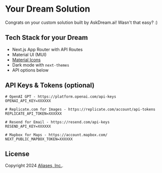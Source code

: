 # Your Dream Solution

Congrats on your custom solution built by AskDream.ai! Wasn't that easy? :)

## Tech Stack for your Dream

- Next.js App Router with API Routes
- Material UI (MUI)
- [Material Icons](https://mui.com/material-ui/material-icons/)
- Dark mode with `next-themes`
- API options below

## API Keys & Tokens (optional)

```
# OpenAI GPT - https://platform.openai.com/api-keys
OPENAI_API_KEY=XXXXXX 

# Replicate.com for Images - https://replicate.com/account/api-tokens
REPLICATE_API_TOKEN=XXXXXX

# Resend for Email - https://resend.com/api-keys
RESEND_API_KEY=XXXXXX

# Mapbox for Maps - https://account.mapbox.com/
NEXT_PUBLIC_MAPBOX_TOKEN=XXXXXX
```

## License

Copyright 2024 [Aliases, Inc.](https://aliases.co).
